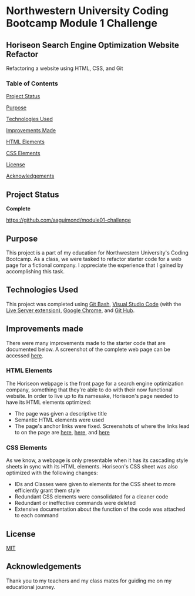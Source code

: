 # Northwestern University Coding Bootcamp Module 1 Challenge

## Horiseon Search Engine Optimization Website Refactor

Refactoring a website using HTML, CSS, and Git

### Table of Contents

[Project Status](#project-status)

[Purpose](#purpose)

[Technologies Used](#technologies-used)

[Improvements Made](#improvements-made)

[HTML Elements](#html-elements)

[CSS Elements](#css-elements)

[License](#license)

[Acknowledgements](#acknowledgements)

## Project Status

**Complete**

https://github.com/aaguimond/module01-challenge

## Purpose

This project is a part of my education for Northwestern University's Coding Bootcamp. As a
class, we were tasked to refactor starter code for a web page for a fictional company. I appreciate
the experience that I gained by accomplishing this task.

## Technologies Used

This project was completed using [Git Bash](https://git-scm.com/about), [Visual Studio Code](https://code.visualstudio.com/) (with the [Live Server extension](https://marketplace.visualstudio.com/items?itemName=ritwickdey.LiveServer)), [Google Chrome](https://www.google.com/chrome/), and [Git Hub](https://github.com/).

## Improvements made

There were many improvements made to the starter code that are documented below. A screenshot of the 
complete web page can be accessed [here](./assets/images/HoriseonFront.png).

### HTML Elements

The Horiseon webpage is the front page for a search engine optimization company, something
that they're able to do with their now functional website.
In order to live up to its namesake, Horiseon's page needed to have its HTML elements optimized:
* The page was given a descriptive title
* Semantic HTML elements were used
* The page's anchor links were fixed. Screenshots of where the links lead to on the page are [here](./assets/images/HoriseonLink1.png), [here](./assets/images/HoriseonLink2.png), and [here](./assets/images/Horiseonlink3.png)

### CSS Elements

As we know, a webpage is only presentable when it has its cascading style sheets in sync with its
HTML elements. Horiseon's CSS sheet was also optimized with the following changes:
* IDs and Classes were given to elements for the CSS sheet to more efficiently grant them style
* Redundant CSS elements were consolidated for a cleaner code
* Redundant or ineffective commands were deleted
* Extensive documentation about the function of the code was attached to each command

## License

[MIT](https://opensource.org/license/mit)

## Acknowledgements

Thank you to my teachers and my class mates for guiding me on my educational journey.